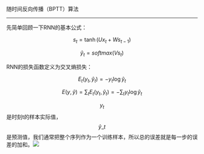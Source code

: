 随时间反向传播（BPTT）算法

---

先简单回顾一下RNN的基本公式：

$$s_t = \tanh (Ux_t+Ws_{t-1})$$

$$\hat y_t=softmax(Vs_t)$$

RNN的损失函数定义为交叉熵损失：

$$E_t(y_t,\hat y_t)=-y_t\log\hat y_t $$

$$E(y,\hat y)=\sum_{t}E_t(y_t, \hat y_t)=-\sum_{t}y_t\log\hat y_t$$

$$y_t$$是时刻t的样本实际值， $$\hat y\_t$$是预测值，我们通常把整个序列作为一个训练样本，所以总的误差就是每一步的误差的加和。![](http://d3kbpzbmcynnmx.cloudfront.net/wp-content/uploads/2015/10/rnn-bptt1.png)

